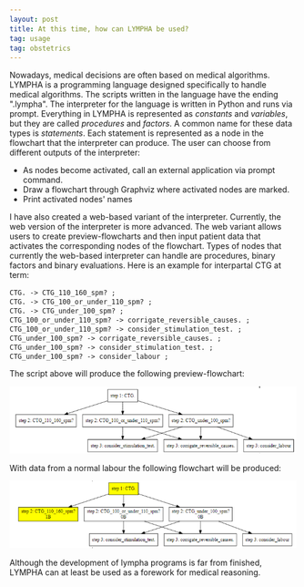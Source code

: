```yaml
---
layout: post
title: At this time, how can LYMPHA be used?
tag: usage
tag: obstetrics
---
```


Nowadays, medical decisions are often based on medical algorithms. LYMPHA is a programming language designed specifically to handle medical algorithms. The scripts written in the language have the ending ".lympha". The interpreter for the language is written in Python and runs via prompt. Everything in LYMPHA is represented as *constants* and *variables*, but they are called *procedures* and *factors*. A common name for these data types is *statements*. Each statement is represented as a node in the flowchart that the interpreter can produce. The user can choose from different outputs of the interpreter:

 - As nodes become activated, call an external application via prompt command.
 - Draw a flowchart through Graphviz where activated nodes are marked.
 - Print activated nodes' names

I have also created a web-based variant of the interpreter. Currently, the web version of the interpreter is more advanced. The web variant allows users to create preview-flowcharts and then input patient data that activates the corresponding nodes of the flowchart. Types of nodes that currently the web-based interpreter can handle are procedures, binary factors and binary evaluations. Here is an example for interpartal CTG at term:

~~~~
CTG. -> CTG_110_160_spm? ; 
CTG. -> CTG_100_or_under_110_spm? ; 
CTG. -> CTG_under_100_spm? ; 
CTG_100_or_under_110_spm? -> corrigate_reversible_causes. ; 
CTG_100_or_under_110_spm? -> consider_stimulation_test. ; 
CTG_under_100_spm? -> corrigate_reversible_causes. ; 
CTG_under_100_spm? -> consider_stimulation_test. ; 
CTG_under_100_spm? -> consider_labour ; 
~~~~

The script above will produce the following preview-flowchart:

<img src="https://raw.githubusercontent.com/RickardHultgren/lymphablog/gh-pages/_posts/images/CTG1.png">

With data from a normal labour the following flowchart will be produced:

<img src="https://raw.githubusercontent.com/RickardHultgren/lymphablog/gh-pages/_posts/images/CTG2.png">

Although the development of lympha programs is far from finished, LYMPHA can at least be used as a forework for medical reasoning.
